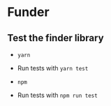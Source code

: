 # Funder

## Test the finder library

- `yarn`
- Run tests with `yarn test`

- `npm`
- Run tests with `npm run test`
